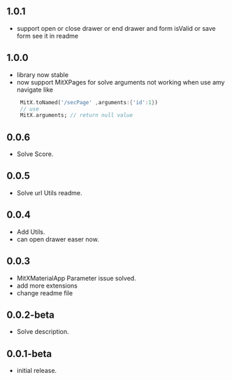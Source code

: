 ## 1.0.1

* support open or close drawer or end drawer and form isValid or save form
  see it in readme

## 1.0.0

* library now stable
* now support MitXPages for solve arguments not working when use amy navigate like
  ```dart
   MitX.toNamed('/secPage' ,arguments:{'id':1}) 
   // use
   MitX.arguments; // return null value
  ```

## 0.0.6

* Solve Score.


## 0.0.5

* Solve url Utils readme.

## 0.0.4

* Add Utils.
* can open drawer easer now.

## 0.0.3

* MitXMaterialApp Parameter issue solved.
* add more extensions
* change readme file

## 0.0.2-beta

* Solve description.

## 0.0.1-beta

* initial release.
